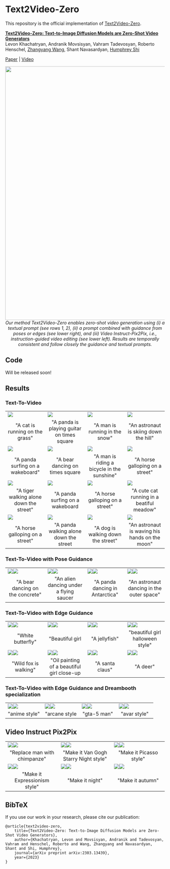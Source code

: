 # Text2Video-Zero

This repository is the official implementation of [Text2Video-Zero](https://arxiv.org/abs/2303.13439).


**[Text2Video-Zero: Text-to-Image Diffusion Models are Zero-Shot Video Generators](https://arxiv.org/abs/2303.13439)**
</br>
Levon Khachatryan,
Andranik Movsisyan,
Vahram Tadevosyan,
Roberto Henschel,
[Zhangyang Wang](https://www.ece.utexas.edu/people/faculty/atlas-wang), Shant Navasardyan, [Humphrey Shi](https://www.humphreyshi.com)
</br>

[Paper](https://arxiv.org/abs/2303.13439) | [Video](https://www.dropbox.com/s/uv90mi2z598olsq/Text2Video-Zero.MP4?dl=0) 

<!---
[comment]: #  [Project Page](https://picsart-ai-research.github.io/Text2Video-Zero) | [arXiv]() | [![Hugging Face Spaces](https://img.shields.io/badge/%F0%9F%A4%97%20Hugging%20Face-Spaces-blue)]()  
--> 

<p align="center">
<img src="__assets__/github/teaser/teaser_final.png" width="800px"/>  
<br>
<em>Our method Text2Video-Zero enables zero-shot video generation using (i) a textual prompt (see rows 1, 2),  (ii) a prompt combined with guidance from poses or edges (see lower right), and  (iii)  Video Instruct-Pix2Pix, i.e., instruction-guided video editing (see lower left). 
    Results are temporally consistent and follow closely the guidance and textual prompts.</em>
</p>

## Code
Will be released soon!


<!---
## Setup


### Requirements

```shell
pip install -r requirements.txt
```
Installing [xformers](https://github.com/facebookresearch/xformers) is highly recommended for more efficiency and speed on GPUs. 

### Weights



#### Text-To-Video
Any [Stable Diffusion](https://arxiv.org/abs/2112.10752) v1.5 model weights in huggingface format can be used and must be placed in `models/text-to-video`.
For instance:

```shell
git lfs install
git clone https://huggingface.co/CompVis/stable-diffusion-v1-4 model_weights
mv model_weights models/text-to-video
```

#### Video Instruct-Pix2Pix
From [Instruct-Pix2Pix](https://arxiv.org/pdf/2211.09800.pdf) download pretrained model files:
```shell
git lfs install
git clone https://huggingface.co/timbrooks/instruct-pix2pix models/instruct-pix2pix
``` 

#### Text-To-Video with Pose Guidance
From [ControlNet](https://arxiv.org/abs/2302.05543), download the open pose model file:
```shell
mkdir -p models/control
wget -P models/control https://huggingface.co/lllyasviel/ControlNet/resolve/main/models/control_sd15_openpose.pth
```
#### Text-To-Video with Edge Guidance
From [ControlNet](https://arxiv.org/abs/2302.05543), download the Canny edge model file:
```shell
mkdir -p models/control
wget -P models/control https://huggingface.co/lllyasviel/ControlNet/resolve/main/models/control_sd15_canny.pth 
```


#### Text-To-Video with Edge Guidance and Dreambooth

Integrate a `SD1.5` Dreambooth model into ControlNet using [this](https://github.com/lllyasviel/ControlNet/discussions/12) procedure. Load the model into `models/control_db/`. Dreambooth models can be obtained, for instance, from [CIVITAI](https://civitai.com). 

We provide already prepared model files for `anime` (keyword `1girl`), `arcane style` (keyword `arcane style`) `avatar` (keyword `avatar style`) and `gta-5 style`  (keyword `gtav style`). To this end, download the model files from [google drive]() and extract them into `models/control_db/`.

## Inference API

### Text-To-Video
To directly call our text-to-video generator, run this python command:
```python
from text_to_video.text_to_video_generator import TextToVideo
t2v_generator = TextToVideo()
prompt = "A horse galloping on a street"

# run text-to-video, output format 3x1xFxHxW
# with F = number of frames
# H and W = width and height
video = t2v_generator.inference(prompt)
```
You can create gifs by calling
```python
from app_text_to_video import tensor_to_gif
gif_file_name = tensor_to_gif(video)
print(f"The video has been stored as {gif_file_name}")
```

#### Hyperparameters

You can define the following hyperparameters:
* **motion field strength**:   Define value `motion_field_strength`. Then: `motion_field_strength` = $\delta_x = \delta_y$ (see our paper, Sect. 3.3.1). Default: `motion_field_strength=12`.
* $T$ and $T'$ (see our paper, Sect. 3.3.1). Define values `t0` and `t1`. Default: `t0=881`, `t1=941`.
* **video length**: Define the number of frames `video_length` to be generated. Default: `video_length=8`.

To use these hyperparameters, create a custom `TextToVideo` object:
```python
t2v_generator = TextToVideo(motion_field_strength = motion_field_strength, t0 = t0, t1 = t1, video_length = video_length)
```

#### Ablation Study
In order to replicate the ablation study, `cross-frame attention` can be deactivated as follows:

```python
t2v_generator = TextToVideo(use_cf_attn=False)
```
Enriching latents with motion dynamics can be deactivated as follows:
```python
t2v_generator = TextToVideo(use_motion_field=False)
```

---

### Text-To-Video with Pose Control
To directly call our text-to-video generator with pose control, run this python command:
```python
from text_to_video_generator_pose import TextToVideoPose
t2v_pose_generator = TextToVideoPose()

prompt = 'an astronaut dancing in outer space'
motion_path = '__assets__/poses_videos_corrected/dance1.mp4'

video = t2v_pose_generator.inference(prompt, motion_path)
```
You can create gifs by calling
```python
from app_pose import post_process_gif
out_path = 'out_pose.gif'
gif_file_name = post_process_gif(video, out_path)
print(f"The video has been stored as {gif_file_name}")
```

#### Ablation Study
In order to replicate the ablation study, `cross-frame attention` can be deactivated as follows:

```python
t2v_pose_generator = TextToVideoPose(use_cf_attn=False)
```
Enriching latents with motion dynamics can be deactivated as follows:
```python
t2v_pose_generator = TextToVideoPose(use_motion_field=False)
```

---

### Text-To-Video with Edge Control
To directly call our text-to-video generator with edge control, run this python command:
```python
from text_to_video_generator_canny import TextToVideoCanny
t2v_canny_generator = TextToVideoCanny()

prompt = 'oil painting of a deer, a high-quality, detailed, and professional photo'
motion_path = '__assets__/canny_videos_correct/deer_orig.mp4'

video = t2v_canny_generator.inference(prompt, motion_path)
```
You can create gifs by calling
```python
from app_canny import post_process_gif
out_path = 'out_canny.gif'
gif_file_name = post_process_gif(video, out_path)
```

#### Hyperparameters

You can define the following hyperparameters for Canny edge detection:
* **low threshold**. Define value `low` in the range $(0, 255)$. Default: `low=100`.
* **high threshold**. Define value `high` in the range $(0, 255)$. Default: `high=200`. Make sure that `high` > `low`.

To use these hyperparameters, create a custom `TextToVideoCanny` object:
```python
t2v_canny_generator = TextToVideoCanny(low=low, high=high)
```

#### Ablation Study
In order to replicate the ablation study, `cross-frame attention` can be deactivated as follows:

```python
t2v_canny_generator = TextToVideoCanny(use_cf_attn=False)
```
Enriching latents with motion dynamics can be deactivated as follows:
```python
t2v_canny_generator = TextToVideoCanny(use_motion_field=False)
```

---


### Text-To-Video with Edge Guidance and Dreambooth specialization
Load a dreambooth model then proceed as described in `Text-To-Video with Edge Guidance`

---

### Video Instruct-Pix2Pix

**TODO**

## Inference using Gradio
From the project root folder, run this shell command:
```shell
python app.py
```

Then access the app [locally](http://127.0.0.1:7860) with a browser.



-->




## Results

### Text-To-Video
<table class="center">
<tr>
  <td><img src="__assets__/github/results/t2v/cat_running.gif" raw=true></td>
  <td><img src="__assets__/github/results/t2v/playing.gif"></td>
  <td><img src="__assets__/github/results/t2v/running.gif"></td>              
  <td><img src="__assets__/github/results/t2v/skii.gif"></td>
</tr>
<tr>
  <td width=25% style="text-align:center;">"A cat is running on the grass"</td>
  <td width=25% style="text-align:center;">"A panda is playing guitar on times square</td>
  <td width=25% style="text-align:center;">"A man is running in the snow"</td>
  <td width=25% style="text-align:center;">"An astronaut is skiing down the hill"</td>
</tr>

<tr>
  <td><img src="__assets__/github/results/t2v/panda_surfing.gif" raw=true></td>
  <td><img src="__assets__/github/results/t2v/bear_dancing.gif"></td>
  <td><img src="__assets__/github/results/t2v/bicycle.gif"></td>              
  <td><img src="__assets__/github/results/t2v/horse_galloping.gif"></td>
</tr>
<tr>
  <td width=25% style="text-align:center;">"A panda surfing on a wakeboard"</td>
  <td width=25% style="text-align:center;">"A bear dancing on times square</td>
  <td width=25% style="text-align:center;">"A man is riding a bicycle in the sunshine"</td>
  <td width=25% style="text-align:center;">"A horse galloping on a street"</td>
</tr>

<tr>
  <td><img src="__assets__/github/results/t2v/tiger_walking.gif" raw=true></td>
  <td><img src="__assets__/github/results/t2v/panda_surfing_2.gif"></td>
  <td><img src="__assets__/github/results/t2v/horse_galloping_2.gif"></td>              
  <td><img src="__assets__/github/results/t2v/cat_walking.gif"></td>
</tr>
<tr>
  <td width=25% style="text-align:center;">"A tiger walking alone down the street"</td>
  <td width=25% style="text-align:center;">"A panda surfing on a wakeboard</td>
  <td width=25% style="text-align:center;">"A horse galloping on a street"</td>
  <td width=25% style="text-align:center;">"A cute cat running in a beatiful meadow"</td>
</tr>


<tr>
  <td><img src="__assets__/github/results/t2v/horse_galloping_3.gif" raw=true></td>
  <td><img src="__assets__/github/results/t2v/panda_walking.gif"></td>
  <td><img src="__assets__/github/results/t2v/dog_walking.gif"></td>              
  <td><img src="__assets__/github/results/t2v/astronaut.gif"></td>
</tr>
<tr>
  <td width=25% style="text-align:center;">"A horse galloping on a street"</td>
  <td width=25% style="text-align:center;">"A panda walking alone down the street</td>
  <td width=25% style="text-align:center;">"A dog is walking down the street"</td>
  <td width=25% style="text-align:center;">"An astronaut is waving his hands on the moon"</td>
</tr>


</table>

### Text-To-Video with Pose Guidance


<table class="center">
<tr>
  <td><img src="__assets__/github/results/pose2v/img_bot_left.gif" raw=true><img src="__assets__/github/results/pose2v/pose_bot_left.gif"></td>
  <td><img src="__assets__/github/results/pose2v/img_bot_right.gif" raw=true><img src="__assets__/github/results/pose2v/pose_bot_right.gif"></td>
  <td><img src="__assets__/github/results/pose2v/img_top_left.gif" raw=true><img src="__assets__/github/results/pose2v/pose_top_left.gif"></td>
  <td><img src="__assets__/github/results/pose2v/img_top_right.gif" raw=true><img src="__assets__/github/results/pose2v/pose_top_right.gif"></td>
</tr>
<tr>
  <td width=25% style="text-align:center;">"A bear dancing on the concrete"</td>
  <td width=25% style="text-align:center;">"An alien dancing under a flying saucer</td>
  <td width=25% style="text-align:center;">"A panda dancing in Antarctica"</td>
  <td width=25% style="text-align:center;">"An astronaut dancing in the outer space"</td>

</tr>
</table>

### Text-To-Video with Edge Guidance



<table class="center">
<tr>
  <td><img src="__assets__/github/results/edge2v/butterfly.gif" raw=true><img src="__assets__/github/results/edge2v/butterfly_edge.gif"></td>
  <td><img src="__assets__/github/results/edge2v/head.gif" raw=true><img src="__assets__/github/results/edge2v/head_edge.gif"></td>
  <td><img src="__assets__/github/results/edge2v/jelly.gif" raw=true><img src="__assets__/github/results/edge2v/jelly_edge.gif"></td>
  <td><img src="__assets__/github/results/edge2v/mask.gif" raw=true><img src="__assets__/github/results/edge2v/mask_edge.gif"></td>
</tr>
<tr>
  <td width=25% style="text-align:center;">"White butterfly"</td>
  <td width=25% style="text-align:center;">"Beautiful girl</td>
    <td width=25% style="text-align:center;">"A jellyfish"</td>
  <td width=25% style="text-align:center;">"beautiful girl halloween style"</td>
</tr>

<tr>
  <td><img src="__assets__/github/results/edge2v/fox.gif" raw=true><img src="__assets__/github/results/edge2v/fix_edge.gif"></td>
  <td><img src="__assets__/github/results/edge2v/head_2.gif" raw=true><img src="__assets__/github/results/edge2v/head_2_edge.gif"></td>
  <td><img src="__assets__/github/results/edge2v/santa.gif" raw=true><img src="__assets__/github/results/edge2v/santa_edge.gif"></td>
  <td><img src="__assets__/github/results/edge2v/dear.gif" raw=true><img src="__assets__/github/results/edge2v/dear_edge.gif"></td>
</tr>
<tr>
  <td width=25% style="text-align:center;">"Wild fox is walking"</td>
  <td width=25% style="text-align:center;">"Oil painting of a beautiful girl close-up</td>
    <td width=25% style="text-align:center;">"A santa claus"</td>
  <td width=25% style="text-align:center;">"A deer"</td>
</tr>

</table>


### Text-To-Video with Edge Guidance and Dreambooth specialization




<table class="center">
<tr>
  <td><img src="__assets__/github/results/canny_db/anime_style.gif" raw=true><img src="__assets__/github/results/canny_db/anime_edge.gif"></td>
  <td><img src="__assets__/github/results/canny_db/arcane_style.gif" raw=true><img src="__assets__/github/results/canny_db/arcane_edge.gif"></td>
  <td><img src="__assets__/github/results/canny_db/gta-5_man_style.gif" raw=true><img src="__assets__/github/results/canny_db/gta-5_man_edge.gif"></td>
  <td><img src="__assets__/github/results/canny_db/img_bot_right.gif" raw=true><img src="__assets__/github/results/canny_db/edge_bot_right.gif"></td>
</tr>
<tr>
  <td width=25% style="text-align:center;">"anime style"</td>
  <td width=25% style="text-align:center;">"arcane style</td>
    <td width=25% style="text-align:center;">"gta-5 man"</td>
  <td width=25% style="text-align:center;">"avar style"</td>
</tr>

</table>


## Video Instruct Pix2Pix

<table class="center">
<tr>
  <td><img src="__assets__/github/results/Video_InstructPix2Pix/frame_1/up_left.gif" raw=true><img src="__assets__/github/results/Video_InstructPix2Pix/frame_1/bot_left.gif"></td>
  <td><img src="__assets__/github/results/Video_InstructPix2Pix/frame_1/up_mid.gif" raw=true><img src="__assets__/github/results/Video_InstructPix2Pix/frame_1/bot_mid.gif"></td>
  <td><img src="__assets__/github/results/Video_InstructPix2Pix/frame_1/up_right.gif" raw=true><img src="__assets__/github/results/Video_InstructPix2Pix/frame_1/bot_right.gif"></td>
</tr>
<tr>
  <td width=25% style="text-align:center;">"Replace man with chimpanze"</td>
  <td width=25% style="text-align:center;">"Make it Van Gogh Starry Night style"</td>
    <td width=25% style="text-align:center;">"Make it Picasso style"</td>
</tr>

<tr>
  <td><img src="__assets__/github/results/Video_InstructPix2Pix/frame_2/up_left.gif" raw=true><img src="__assets__/github/results/Video_InstructPix2Pix/frame_2/bot_left.gif"></td>
  <td><img src="__assets__/github/results/Video_InstructPix2Pix/frame_2/up_mid.gif" raw=true><img src="__assets__/github/results/Video_InstructPix2Pix/frame_2/bot_mid.gif"></td>
  <td><img src="__assets__/github/results/Video_InstructPix2Pix/frame_2/up_right.gif" raw=true><img src="__assets__/github/results/Video_InstructPix2Pix/frame_2/bot_right.gif"></td>
</tr>
<tr>
  <td width=25% style="text-align:center;">"Make it Expressionism style"</td>
  <td width=25% style="text-align:center;">"Make it night"</td>
    <td width=25% style="text-align:center;">"Make it autumn"</td>
</tr>
</table>

## BibTeX
If you use our work in your research, please cite our publication:
```
@article{text2video-zero,
    title={Text2Video-Zero: Text-to-Image Diffusion Models are Zero-Shot Video Generators},
    author={Khachatryan, Levon and Movsisyan, Andranik and Tadevosyan, Vahram and Henschel, Roberto and Wang, Zhangyang and Navasardyan, Shant and Shi, Humphrey},
    journal={arXiv preprint arXiv:2303.13439},
    year={2023}
}
```
